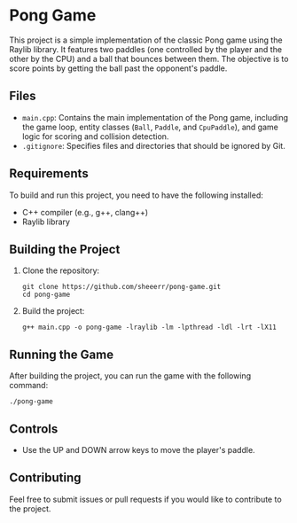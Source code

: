 # Pong Game

This project is a simple implementation of the classic Pong game using the Raylib library. It features two paddles (one controlled by the player and the other by the CPU) and a ball that bounces between them. The objective is to score points by getting the ball past the opponent's paddle.

## Files

- `main.cpp`: Contains the main implementation of the Pong game, including the game loop, entity classes (`Ball`, `Paddle`, and `CpuPaddle`), and game logic for scoring and collision detection.
- `.gitignore`: Specifies files and directories that should be ignored by Git.

## Requirements

To build and run this project, you need to have the following installed:

- C++ compiler (e.g., g++, clang++)
- Raylib library

## Building the Project

1. Clone the repository:
   ```
   git clone https://github.com/sheeerr/pong-game.git
   cd pong-game
   ```

2. Build the project:
   ```
   g++ main.cpp -o pong-game -lraylib -lm -lpthread -ldl -lrt -lX11
   ```

## Running the Game

After building the project, you can run the game with the following command:
```
./pong-game
```

## Controls

- Use the UP and DOWN arrow keys to move the player's paddle.

## Contributing

Feel free to submit issues or pull requests if you would like to contribute to the project.
